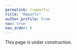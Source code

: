 ```yaml
---
permalink: /reports/
title: "Reports"
author_profile: true
nav: true
nav_order: 5
---
```


This page is under construction.
